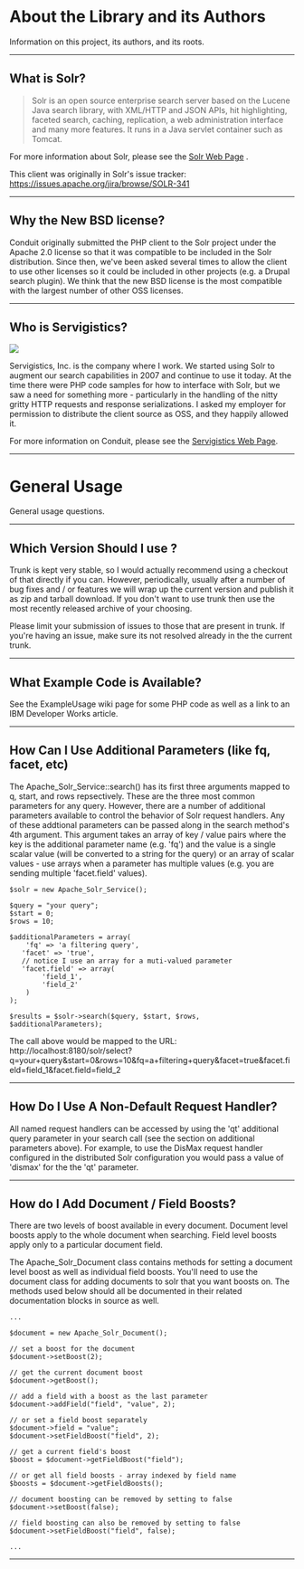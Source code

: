 

# About the Library and its Authors #
Information on this project, its authors, and its roots.

---


## What is Solr? ##
> Solr is an open source enterprise search server based on the Lucene Java search library, with XML/HTTP and JSON APIs, hit highlighting, faceted search, caching, replication, a web administration interface and many more features. It runs in a Java servlet container such as Tomcat.

For more information about Solr, please see the [Solr Web Page](http://lucene.apache.org/solr/) .

This client was originally in Solr's issue tracker: https://issues.apache.org/jira/browse/SOLR-341

---


## Why the New BSD license? ##
Conduit originally submitted the PHP client to the Solr project under the Apache 2.0 license so that it was compatible to be included in the Solr distribution. Since then, we've been asked several times to allow the client to use other licenses so it could be included in other projects (e.g. a Drupal search plugin).  We think that the new BSD license is the most compatible with the largest number of other OSS licenses.

---


## Who is Servigistics? ##
[![](http://www.servigistics.com/images/global/header/LogoMain.jpg)](http://servigistics.com)

Servigistics, Inc. is the company where I work. We started using Solr to augment our search capabilities in 2007 and continue to use it today. At the time there were PHP code samples for how to interface with Solr, but we saw a need for something more - particularly in the handling of the nitty gritty HTTP requests and response serializations. I asked my employer for permission to distribute the client source as OSS, and they happily allowed it.

For more information on Conduit, please see the [Servigistics Web Page](http://servigistics.com).

---


# General Usage #
General usage questions.

---


## Which Version Should I use ? ##
Trunk is kept very stable, so I would actually recommend using a checkout of that directly if you can. However, periodically, usually after a number of bug fixes and / or features we will wrap up the current version and publish it as zip and tarball download. If you don't want to use trunk then use the most recently released archive of your choosing.

Please limit your submission of issues to those that are present in trunk. If you're having an issue, make sure its not resolved already in the the current trunk.

---


## What Example Code is Available? ##
See the ExampleUsage wiki page for some PHP code as well as a link to an IBM Developer Works article.

---


## How Can I Use Additional Parameters (like fq, facet, etc) ##
The Apache\_Solr\_Service::search() has its first three arguments mapped to q, start, and rows repsectively. These are the three most common parameters for any query. However, there are a number of additional parameters available to control the behavior of Solr request handlers. Any of these addtional parameters can be passed along in the search method's 4th argument. This argument takes an array of key / value pairs where the key is the additional parameter name (e.g. 'fq') and the value is a single scalar value (will be converted to a string for the query) or an array of scalar values - use arrays when a parameter has multiple values (e.g. you are sending multiple 'facet.field' values).

```
$solr = new Apache_Solr_Service();

$query = "your query";
$start = 0;
$rows = 10;

$additionalParameters = array(
    'fq' => 'a filtering query',
   'facet' => 'true',
   // notice I use an array for a muti-valued parameter
   'facet.field' => array(
        'field_1',
        'field_2'
    )
);

$results = $solr->search($query, $start, $rows, $additionalParameters);
```

The call above would be mapped to the URL:
http://localhost:8180/solr/select?q=your+query&start=0&rows=10&fq=a+filtering+query&facet=true&facet.field=field_1&facet.field=field_2

---


## How Do I Use A Non-Default Request Handler? ##
All named request handlers can be accessed by using the 'qt' additional query parameter in your search call (see the section on additional parameters above). For example, to use the DisMax request handler configured in the distributed Solr configuration you would pass a value of 'dismax' for the the 'qt' parameter.

---


## How do I Add Document / Field Boosts? ##
There are two levels of boost available in every document. Document level boosts apply to the whole document when searching. Field level boosts apply only to a particular document field.

The Apache\_Solr\_Document class contains methods for setting a document level boost as well as individual field boosts. You'll need to use the document class for adding documents to solr that you want boosts on. The methods used below should all be documented in their related documentation blocks in source as well.

```
...

$document = new Apache_Solr_Document();

// set a boost for the document
$document->setBoost(2);

// get the current document boost
$document->getBoost();

// add a field with a boost as the last parameter
$document->addField("field", "value", 2);

// or set a field boost separately
$document->field = "value";
$document->setFieldBoost("field", 2);

// get a current field's boost
$boost = $document->getFieldBoost("field");

// or get all field boosts - array indexed by field name
$boosts = $document->getFieldBoosts();

// document boosting can be removed by setting to false
$document->setBoost(false);

// field boosting can also be removed by setting to false
$document->setFieldBoost("field", false);

...
```

---
